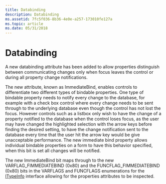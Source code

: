 ```yaml
---
title: Databinding
description: Databinding
ms.assetid: 7fc5f036-8b36-4e0e-a257-173010fe127a
ms.topic: article
ms.date: 05/31/2018
---
```


# Databinding

A new databinding attribute has been added to allow properties distinguish between communicating changes only when focus leaves the control or during all property change notifications.

The new attribute, known as ImmediateBind, enables controls to differentiate two different types of bindable properties. One type of bindable property needs to notify every change to the database, for example with a check box control where every change needs to be sent through to the underlying database even though the control has not lost the focus. However controls such as a listbox only wish to have the change of a property notified to the database when the control loses focus, as the user may have changed the highlighted selection with the arrow keys before finding the desired setting, to have the change notification sent to the database every time that the user hit the arrow key would be give unacceptable performance. The new immediate bind property allows individual bindable properties on a form to have this behavior specified, when this bit is set all changes will be notified.

The new ImmediateBind bit maps through to the new VARFLAG\_FIMMEDIATEBIND (0x80) and the FUNCFLAG\_FIMMEDIATEBIND (0x80) bits in the VARFLAGS and FUNCFLAGS enumerations for the [ITypeInfo](https://go.microsoft.com/fwlink/p/?linkid=138908) interface allowing for the properties attributes to be inspected.

 

 




